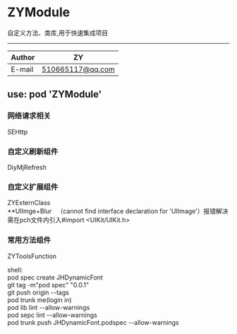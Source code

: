 # ZYModule

自定义方法、类库,用于快速集成项目 
****

|Author|ZY|
|---|---
|E-mail|510665117@qq.com


##  use:     pod 'ZYModule'  



### 网络请求相关 
SEHttp  

### 自定义刷新组件   
DiyMjRefresh   

### 自定义扩展组件
ZYExternClass  
**UIImge+Blur    （cannot find interface declaration for 'UIImage'）报错解决 需在pch文件内引入#import <UIKit/UIKit.h>

### 常用方法组件
ZYToolsFunction


shell:  
pod spec create JHDynamicFont  
git tag -m"pod spec" "0.0.1"  
git push origin --tags  
pod trunk me(login in)  
pod lib lint --allow-warnings  
pod sepc lint --allow-warnings  
pod trunk push JHDynamicFont.podspec --allow-warnings
